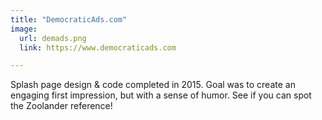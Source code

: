 ```yaml
---
title: "DemocraticAds.com"
image:
  url: demads.png
  link: https://www.democraticads.com

---
```


Splash page design & code completed in 2015.  Goal was to create an engaging first impression, but with a sense of humor.  See if you can spot the Zoolander reference!
